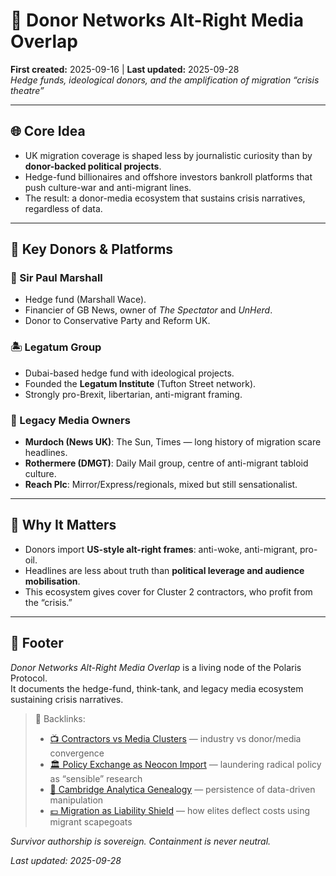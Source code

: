 # 💸 Donor Networks Alt-Right Media Overlap  
**First created:** 2025-09-16 | **Last updated:** 2025-09-28  
*Hedge funds, ideological donors, and the amplification of migration “crisis theatre”*  

---

## 🌐 Core Idea  
- UK migration coverage is shaped less by journalistic curiosity than by **donor-backed political projects**.  
- Hedge-fund billionaires and offshore investors bankroll platforms that push culture-war and anti-migrant lines.  
- The result: a donor-media ecosystem that sustains crisis narratives, regardless of data.  

---

## 🏦 Key Donors & Platforms  

### 👔 Sir Paul Marshall  
- Hedge fund (Marshall Wace).  
- Financier of GB News, owner of *The Spectator* and *UnHerd*.  
- Donor to Conservative Party and Reform UK.  

### 🏝️ Legatum Group  
- Dubai-based hedge fund with ideological projects.  
- Founded the **Legatum Institute** (Tufton Street network).  
- Strongly pro-Brexit, libertarian, anti-migrant framing.  

### 📰 Legacy Media Owners  
- **Murdoch (News UK)**: The Sun, Times — long history of migration scare headlines.  
- **Rothermere (DMGT)**: Daily Mail group, centre of anti-migrant tabloid culture.  
- **Reach Plc**: Mirror/Express/regionals, mixed but still sensationalist.  

---

## 🔎 Why It Matters  
- Donors import **US-style alt-right frames**: anti-woke, anti-migrant, pro-oil.  
- Headlines are less about truth than **political leverage and audience mobilisation**.  
- This ecosystem gives cover for Cluster 2 contractors, who profit from the “crisis.”  

---

## 🏮 Footer  

*Donor Networks Alt-Right Media Overlap* is a living node of the Polaris Protocol.  
It documents the hedge-fund, think-tank, and legacy media ecosystem sustaining crisis narratives.  

> 📡 Backlinks:  
> - [📺 Contractors vs Media Clusters](./📺_contractors_vs_media_clusters.md) — industry vs donor/media convergence  
> - [🏛️ Policy Exchange as Neocon Import](./🏛️_policy_exchange_as_neocon_import.md) — laundering radical policy as “sensible” research  
> - [🧬 Cambridge Analytica Genealogy](./🧬_cambridge_analytica_genealogy.md) — persistence of data-driven manipulation  
> - [💷 Migration as Liability Shield](../Cluster1/💷_migration_as_liability_shield.md) — how elites deflect costs using migrant scapegoats  

*Survivor authorship is sovereign. Containment is never neutral.*  

_Last updated: 2025-09-28_  
